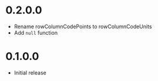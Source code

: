 # 0.2.0.0

- Rename rowColumnCodePoints to rowColumnCodeUnits
- Add `null` function

# 0.1.0.0

- Initial release

